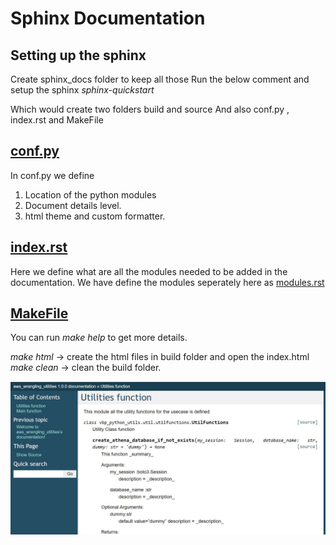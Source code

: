 # Sphinx Documentation

## Setting up the sphinx

Create sphinx_docs folder to keep all those
Run the below comment and setup the sphinx
*sphinx-quickstart*

Which would create two folders build and source
And also conf.py , index.rst and MakeFile

## [conf.py](./source/conf.py)

In conf.py we define

1. Location of the python modules
2. Document details level.
3. html theme and custom formatter.

## [index.rst](./source/index.rst)

Here we define what are all the modules needed to be added in the documentation.
We have define the modules seperately here as [modules.rst](./source/modules.rst)

## [MakeFile](Makefile)

You can run *make help* to get more details.

*make html* -> create the html files in build folder and open the index.html
*make clean* -> clean the build folder.

![IMAGE_DESCRIPTION](../docs_images/sphinx_docs.JPG)
